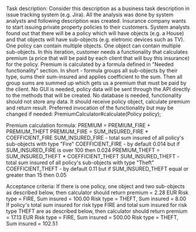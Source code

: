 Task description:
Consider this description as a business task description in issue tracking system (e.g. Jira).
All the analysis was done by system analysts and following description was created.
Insurance company wants to start issuing private property policies to their customers.
System analysts found out that there will be a policy which will have objects (e.g. a House) and that objects
will have sub-objects (e.g. eletronic devices such as TV).
One policy can contain multiple objects. One object can contain multiple sub-objects.
In this iteration, customer needs a functionality that calculates premium (a price that will be paid by each
client that will buy this insurance) for the policy.
Premium is calculated by a formula defined in "Needed functionality" section.
In short - formula groups all sub-objects by their type, sums their sum-insured and applies coefficient to the
sum. Then all group sums are summed up which gets us a premium that must be paid by the client.
No GUI is needed, policy data will be sent through the API directly to the methods that will be created.
No database is needed, functionality should not store any data. It should receive policy object, calculate
premium and return result.
Preferred invocation of the functionality but may be changed if needed:
 PremiumCalculator#calculate(Policy policy);

Premium calculation formula:
PREMIUM = PREMIUM_FIRE + PREMIUM_THEFT
PREMIUM_FIRE = SUM_INSURED_FIRE * COEFFICIENT_FIRE
SUM_INSURED_FIRE - total sum insured of all policy's sub-objects with type "Fire"
COEFFICIENT_FIRE - by default 0.014 but if SUM_INSURED_FIRE is over 100 then 0.024
PREMIUM_THEFT = SUM_INSURED_THEFT * COEFFICIENT_THEFT
SUM_INSURED_THEFT - total sum insured of all policy's sub-objects with type "Theft"
COEFFICIENT_THEFT - by default 0.11 but if SUM_INSURED_THEFT equal or greater than
15 then 0.05

Acceptance criteria:
If there is one policy, one object and two sub-objects as described below, then calculator should return
premium = 2.28 EUR
Risk type = FIRE, Sum insured = 100.00
Risk type = THEFT, Sum insured = 8.00
If policy's total sum insured for risk type FIRE and total sum insured for risk type THEFT are as
described below, then calculator should return premium = 17.13 EUR
Risk type = FIRE, Sum insured = 500.00
Risk type = THEFT, Sum insured = 102.51
